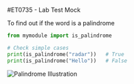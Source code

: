 #ET0735 - Lab Test Mock

To find out if the word is a palindrome

```python
from mymodule import is_palindrome

# Check simple cases
print(is_palindrome("radar"))   # True
print(is_palindrome("Hello"))   # False
```

![Palindrome Illustration](images/palindrome.jpeg)